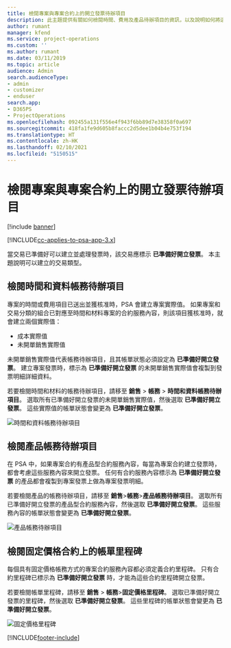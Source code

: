 ```yaml
---
title: 檢閱專案與專案合約上的開立發票待辦項目
description: 此主題提供有關如何檢閱時間、費用及產品待辦項目的資訊，以及說明如何將這些待辦項目標示為已準備好開立發票。
author: rumant
manager: kfend
ms.service: project-operations
ms.custom: ''
ms.author: rumant
ms.date: 03/11/2019
ms.topic: article
audience: Admin
search.audienceType:
- admin
- customizer
- enduser
search.app:
- D365PS
- ProjectOperations
ms.openlocfilehash: 092455a131f556e4f943f6bb89d7e38358f0a697
ms.sourcegitcommit: 418fa1fe9d605b8faccc2d5dee1b04b4e753f194
ms.translationtype: HT
ms.contentlocale: zh-HK
ms.lasthandoff: 02/10/2021
ms.locfileid: "5150515"
---
```

# <a name="review-the-invoicing-backlog-on-projects-and-project-contracts"></a>檢閱專案與專案合約上的開立發票待辦項目

[!include [banner](../includes/psa-now-project-operations.md)]

[!INCLUDE[cc-applies-to-psa-app-3.x](../includes/cc-applies-to-psa-app-3x.md)]

當交易已準備好可以建立並處理發票時，該交易應標示 **已準備好開立發票**。 本主題說明可以建立的交易類型。

## <a name="review-the-time-and-material-billing-backlog"></a>檢閱時間和資料帳務待辦項目

專案的時間或費用項目已送出並獲核准時，PSA 會建立專案實際值。 如果專案和交易分類的組合已對應至時間和材料專案的合約服務內容，則該項目獲核准時，就會建立兩個實際值：

- 成本實際值 
- 未開單銷售實際值

未開單銷售實際值代表帳務待辦項目，且其帳單狀態必須設定為 **已準備好開立發票**。 建立專案發票時，標示為 **已準備好開立發票** 的未開單銷售實際值會複製到發票明細詳細資料。

若要檢閱時間和材料的帳務待辦項目，請移至 **銷售** \> **帳務** \> **時間和資料帳務待辦項目**。 選取所有已準備好開立發票的未開單銷售實際值，然後選取 **已準備好開立發票**。 這些實際值的帳單狀態會變更為 **已準備好開立發票**。

![時間和資料帳務待辦項目](media/TMBacklog.png)

## <a name="review-the-product-billing-backlog"></a>檢閱產品帳務待辦項目

在 PSA 中，如果專案合約有產品型合約服務內容，每當為專案合約建立發票時，都會考慮這些服務內容來開立發票。 任何有合約服務內容標示為 **已準備好開立發票** 的產品都會複製到專案發票上做為專案發票明細。

若要檢閱產品的帳務待辦項目，請移至 **銷售**\>**帳務**\>**產品帳務待辦項目**。 選取所有已準備好開立發票的產品型合約服務內容，然後選取 **已準備好開立發票**。 這些服務內容的帳單狀態會變更為 **已準備好開立發票**。

![產品帳務待辦項目](media/ProductBacklog.png)

## <a name="review-billing-milestones-on-fixed-price-contracts"></a>檢閱固定價格合約上的帳單里程碑

每個具有固定價格帳務方式的專案合約服務內容都必須定義合約里程碑。 只有合約里程碑已標示為 **已準備好開立發票** 時，才能為這些合約里程碑開立發票。 

若要檢閱帳單里程碑，請移至 **銷售** \> **帳務**\>**固定價格里程碑**。 選取已準備好開立發票的里程碑，然後選取 **已準備好開立發票**。 這些里程碑的帳單狀態會變更為 **已準備好開立發票**。

![固定價格里程碑](media/FPBacklog.png)


[!INCLUDE[footer-include](../includes/footer-banner.md)]